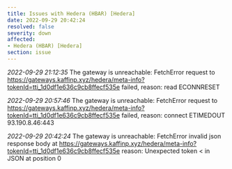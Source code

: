 ```yaml
---
title: Issues with Hedera (HBAR) [Hedera]
date: 2022-09-29 20:42:24
resolved: false
severity: down
affected:
- Hedera (HBAR) [Hedera]
section: issue
---
```


*2022-09-29 21:12:35* The gateway is unreachable: FetchError request to https://gateways.kaffinp.xyz/hedera/meta-info?tokenId=tti_1d0df1e636c9cb8ffecf535e failed, reason: read ECONNRESET

*2022-09-29 20:57:46* The gateway is unreachable: FetchError request to https://gateways.kaffinp.xyz/hedera/meta-info?tokenId=tti_1d0df1e636c9cb8ffecf535e failed, reason: connect ETIMEDOUT 93.190.8.46:443

*2022-09-29 20:42:24* The gateway is unreachable: FetchError invalid json response body at https://gateways.kaffinp.xyz/hedera/meta-info?tokenId=tti_1d0df1e636c9cb8ffecf535e reason: Unexpected token < in JSON at position 0